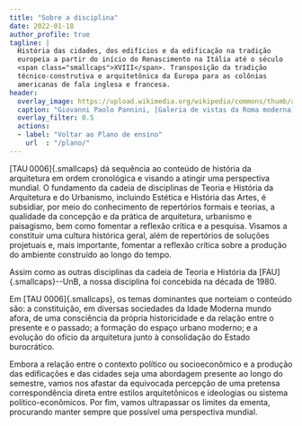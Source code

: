 ```yaml
---
title: "Sobre a disciplina"
date: 2022-01-18
author_profile: true
tagline: |
  História das cidades, dos edifícios e da edificação na tradição
  europeia a partir do início do Renascimento na Itália até o século
  <span class="smallcaps">XVIII</span>. Transposição da tradição
  técnico-construtiva e arquitetônica da Europa para as colônias
  americanas de fala inglesa e francesa.
header:
  overlay_image: https://upload.wikimedia.org/wikipedia/commons/thumb/a/a7/Photograph_of_a_painting_of_paintings_(20938228960).jpg/2560px-Photograph_of_a_painting_of_paintings_(20938228960).jpg
  caption: "Giovanni Paolo Pannini, [Galeria de vistas da Roma moderna](https://commons.wikimedia.org/wiki/Category:Modern_Rome_(Giovanni_Paolo_Pannini)), 1754"
  overlay_filter: 0.5
  actions:
  - label: "Voltar ao Plano de ensino"
    url  : "/plano/"
---
```


<section>

[TAU 0006]{.smallcaps} dá sequência ao conteúdo de história da arquitetura em ordem
cronológica e visando a atingir uma perspectiva mundial. O fundamento
da cadeia de disciplinas de Teoria e História da Arquitetura e do
Urbanismo, incluindo Estética e História das Artes, é subsidiar, por
meio do conhecimento de repertórios formais e teorias, a qualidade da
concepção e da prática de arquitetura, urbanismo e paisagismo, bem como
fomentar a reflexão crítica e a pesquisa. Visamos a constituir uma
cultura histórica geral, além de repertórios de soluções projetuais e,
mais importante, fomentar a reflexão crítica sobre a produção do
ambiente construído ao longo do tempo.

Assim como as outras disciplinas da cadeia de Teoria e História da
[FAU]{.smallcaps}--UnB, a nossa disciplina foi concebida na década de 1980.

Em [TAU 0006]{.smallcaps}, os temas dominantes que norteiam o conteúdo
são: a constituição, em diversas sociedades da Idade Moderna mundo
afora, de uma consciência da própria historicidade e da relação entre o
presente e o passado; a formação do espaço urbano moderno; e a evolução
do ofício da arquitetura junto à consolidação do Estado burocrático.

Embora a relação entre
o contexto político ou socioeconômico e a produção das edificações e das
cidades seja uma abordagem presente ao longo do semestre, vamos nos
afastar da equivocada percepção de uma pretensa correspondência direta
entre estilos arquitetônicos e ideologias ou sistema
político-econômicos. Por fim, vamos ultrapassar os limites da ementa,
procurando manter sempre que possível uma perspectiva mundial.

</section>

